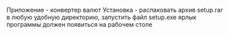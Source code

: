 Приложение - конвертер валют
Установка - распаковать архив setup.rar в любую удобную директорию, запустить файл setup.exe
ярлык программы должен появиться на рабочем столе
